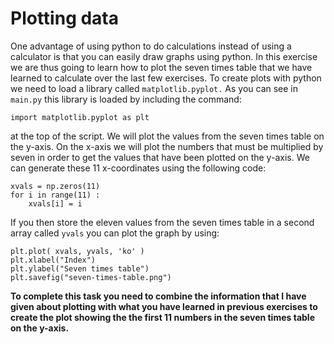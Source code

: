 # Plotting data

One advantage of using python to do calculations instead of using a calculator is that you can easily draw graphs using python.  In this exercise we are thus going to learn how to plot the seven times table that we have learned to calculate over the last few exercises.  To create plots with python we need to load a library called `matplotlib.pyplot.`  As you can see in `main.py` this library is loaded by including the command:

````
import matplotlib.pyplot as plt
````

at the top of the script.  We will plot the values from the seven times table on the y-axis.  On the x-axis we will plot the numbers that must be multiplied by seven in order to get the values that have been plotted on the y-axis.  We can generate these 11 x-coordinates using the following code:

```
xvals = np.zeros(11)
for i in range(11) : 
    xvals[i] = i
````

If you then store the eleven values from the seven times table in a second array called `yvals` you can plot the graph by using:

````
plt.plot( xvals, yvals, 'ko' )
plt.xlabel("Index")
plt.ylabel("Seven times table")
plt.savefig("seven-times-table.png")
````

__To complete this task you need to combine the information that I have given about plotting with what you have learned in previous exercises to create the plot showing the the first 11 numbers in the seven times table on the y-axis.__


